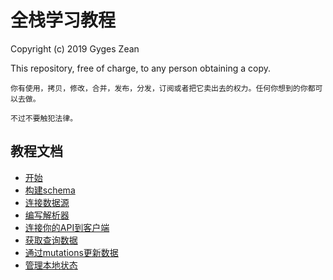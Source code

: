 # 全栈学习教程

Copyright (c) 2019 Gyges Zean

This repository, free of charge, to any person obtaining a copy.

`你有使用，拷贝，修改，合并，发布，分发，订阅或者把它卖出去的权力。任何你想到的你都可以去做。`

`不过不要触犯法律。`

## 教程文档

- [开始](./doc/get_started.md)
- [构建schema](./doc/build_a_schema.md)
- [连接数据源](./doc/hook_up_datasource.md)
- [编写解析器](./doc/graph_resolvers.md)
- [连接你的API到客户端](./doc/connect_client_api.md)
- [获取查询数据](./doc/fetch_data_with_queries.md)
- [通过mutations更新数据](./doc/update_data_with_mutations.md)
- [管理本地状态](./doc/manage_local_state.md)
